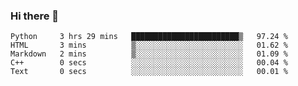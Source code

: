 ### Hi there 👋

<!--START_SECTION:waka-->

```text
Python     3 hrs 29 mins   ████████████████████████▒   97.24 %
HTML       3 mins          ▒░░░░░░░░░░░░░░░░░░░░░░░░   01.62 %
Markdown   2 mins          ▒░░░░░░░░░░░░░░░░░░░░░░░░   01.09 %
C++        0 secs          ░░░░░░░░░░░░░░░░░░░░░░░░░   00.04 %
Text       0 secs          ░░░░░░░░░░░░░░░░░░░░░░░░░   00.01 %
```

<!--END_SECTION:waka-->
